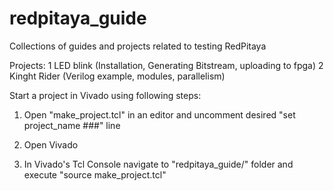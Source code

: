 # redpitaya_guide
Collections of guides and projects related to testing RedPitaya

Projects:
	1 LED blink (Installation, Generating Bitstream, uploading to fpga)
	2 Kinght Rider (Verilog example, modules, parallelism)

	
Start a project in Vivado using following steps:

1. Open "make_project.tcl" in an editor and uncomment desired "set project_name ###" line

2. Open Vivado

3. In Vivado's Tcl Console navigate to "redpitaya_guide/" folder and execute "source make_project.tcl"

